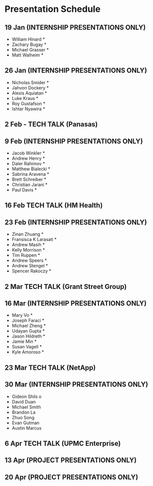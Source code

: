 # Presentation Schedule

## 19 Jan (INTERNSHIP PRESENTATIONS ONLY)
- William Hinard *
- Zachary Bugay *
- Michael Grasser *
- Matt Walheim *

## 26 Jan (INTERNSHIP PRESENTATIONS ONLY)
- Nicholas Smider *
- Jahvon Dockery *
- Alexis Aquiatan *
- Luke Kraus *
- Roy Gustafson *
- Ishtar Nyawira *

## 2 Feb - TECH TALK (Panasas)

## 9 Feb (INTERNSHIP PRESENTATIONS ONLY)
- Jacob Winkler *
- Andrew Henry *
- Daler Rahimov *
- Matthew Bialecki *
- Sabrina Aravena *
- Brett Schreiber *
- Christian Jarani *
- Paul Davis *

## 16 Feb TECH TALK (HM Health)

## 23 Feb (INTERNSHIP PRESENTATIONS ONLY)
- Zinan Zhuang *
- Fransisca K Larasati *
- Andrew Masih *
- Kelly Morrison *
- Tim Ruppen *
- Andrew Speers *
- Andrew Stengel *
- Spencer Rakoczy *

## 2 Mar TECH TALK (Grant Street Group)

## 16 Mar (INTERNSHIP PRESENTATIONS ONLY)
- Mary Vo *
- Joseph Faraci *
- Michael Zheng *
- Udayan Gupta *
- Jason Hildreth *
- Jamie Min *
- Susan Vagell *
- Kyle Amoroso *

## 23 Mar TECH TALK (NetApp)

## 30 Mar (INTERNSHIP PRESENTATIONS ONLY)
- Gideon Shils o
- David Duan
- Michael Smith
- Brandon La
- Zhuo Song
- Evan Gutman
- Austin Marcus

## 6 Apr TECH TALK (UPMC Enterprise)

## 13 Apr (PROJECT PRESENTATIONS ONLY)

## 20 Apr (PROJECT PRESENTATIONS ONLY)

